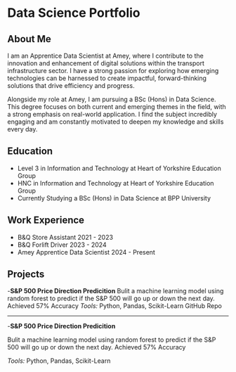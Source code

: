 # Data Science Portfolio
## About Me
I am an Apprentice Data Scientist at Amey, where I contribute to the innovation and enhancement of digital solutions within the transport infrastructure sector. I have a strong passion for exploring how emerging technologies can be harnessed to create impactful, forward-thinking solutions that drive efficiency and progress.

Alongside my role at Amey, I am pursuing a BSc (Hons) in Data Science. This degree focuses on both current and emerging themes in the field, with a strong emphasis on real-world application. I find the subject incredibly engaging and am constantly motivated to deepen my knowledge and skills every day.
## Education
- Level 3 in Information and Technology at Heart of Yorkshire Education Group  
- HNC in Information and Technology at Heart of Yorkshire Education Group  
- Currently Studying a BSc (Hons) in Data Science at BPP University
## Work Experience
- B&Q Store Assistant 2021 - 2023
- B&Q Forlift Driver 2023 - 2024
- Amey Apprentice Data Scientist 2024 - Present 
## Projects

-**S&P 500 Price Direction Predicition**
Bulit a machine learning model using random forest to predict if the S&P 500 will go up or down the next day. 
Achieved 57% Accuracy
*Tools:* Python, Pandas, Scikit-Learn
GitHub Repo

---

-**S&P 500 Price Direction Predicition**

Bulit a machine learning model using random forest to predict if the S&P 500 will go up or down the next day. 
Achieved 57% Accuracy

*Tools:* Python, Pandas, Scikit-Learn

